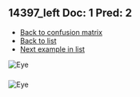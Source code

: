 ## 14397_left Doc: 1 Pred: 2
- [Back to confusion matrix](https://github.com/juliandewit/kaggle_retinopathy/blob/master/matrix.md)
- [Back to list](https://github.com/juliandewit/kaggle_retinopathy/blob/master/lists/12/list.md)
- [Next example in list](https://github.com/juliandewit/kaggle_retinopathy/blob/master/lists/12/14/14456_right.md)

![Eye](https://retinopaty.blob.core.windows.net/size1024/14397_left_1.jpeg)

### 

![Eye]()
